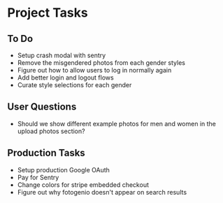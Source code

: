 # Project Tasks

## To Do
- Setup crash modal with sentry
- Remove the misgendered photos from each gender styles
- Figure out how to allow users to log in normally again
- Add better login and logout flows
- Curate style selections for each gender

## User Questions
- Should we show different example photos for men and women in the upload photos section?

## Production Tasks
- Setup production Google OAuth
- Pay for Sentry
- Change colors for stripe embedded checkout
- Figure out why fotogenio doesn't appear on search results

